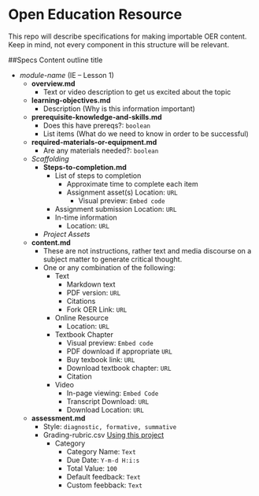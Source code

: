 # Open Education Resource
This repo will describe specifications for making importable OER content. Keep in mind, not every component in this structure will be relevant.

##Specs
Content outline title
  - _module-name_ (IE – Lesson 1)
    - **overview.md**
      - Text or video description to get us excited about the topic
    - **learning-objectives.md**
      - Description (Why is this information important)
    - **prerequisite-knowledge-and-skills.md**
      - Does this have prereqs?: `boolean`
      - List items (What do we need to know in order to be successful)
    - **required-materials-or-equipment.md**
      - Are any materials needed?: `boolean`
    - _Scaffolding_  
      - **Steps-to-completion.md**
        - List of steps to completion
          - Approximate time to complete each item
          - Assignment asset(s) Location: `URL`
            - Visual preview: `Embed code`
        - Assignment submission Location: `URL`
        - In-time information
          - Location: `URL`
      - _Project Assets_
    - **content.md**
      - These are not instructions, rather text and media discourse on a subject matter to generate critical thought.
      - One or any combination of the following:
        - Text
          - Markdown text
          - PDF version: `URL`
          - Citations
          - Fork OER Link: `URL` 
        - Online Resource
          - Location: `URL`
        - Textbook Chapter
          - Visual preview: `Embed code`
          - PDF download if appropriate `URL`
          - Buy texbook link: `URL`
          - Download textbook chapter: `URL`
          - Citation
        - Video
          - In-page viewing: `Embed Code`
          - Transcript Download: `URL`
          - Download Location: `URL`
    - **assessment.md**
      - Style: `diagnostic, formative, summative`
      - Grading-rubric.csv [Using this project](https://github.com/mplewis/csvtomd)
        - Category
          - Category Name: `Text`
          - Due Date: `Y-m-d H:i:s`
          - Total Value: `100`
          - Default feedback: `Text`
          - Custom feebback: `Text`
